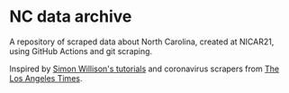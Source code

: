 # NC data archive

A repository of scraped data about North Carolina, created at NICAR21, using GitHub Actions and git scraping.

Inspired by [Simon Willison's tutorials](https://simonwillison.net/2020/Oct/9/git-scraping/) and coronavirus scrapers from [The Los Angeles Times](https://github.com/datadesk/california-coronavirus-scrapers).